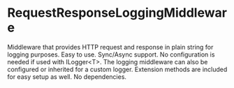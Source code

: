 # RequestResponseLoggingMiddleware
Middleware that provides HTTP request and response in plain string for logging purposes. Easy to use. Sync/Async support. No configuration is needed if used with ILogger&lt;T>. The logging middleware can also be configured or inherited for a custom logger. Extension methods are included for easy setup as well. No dependencies.
